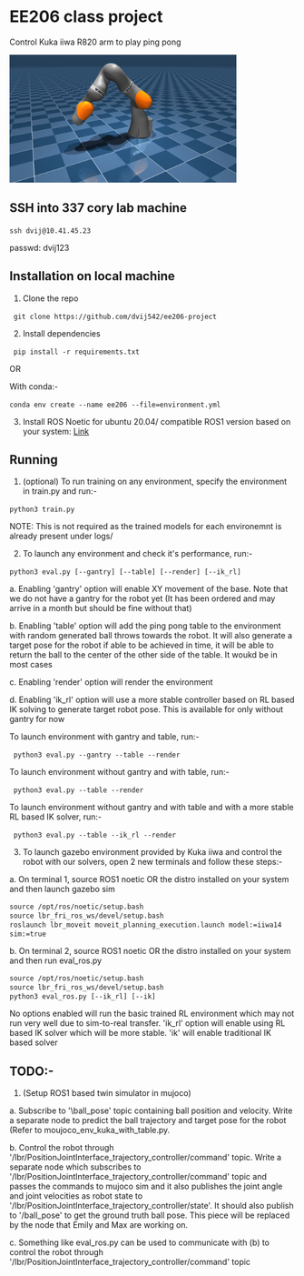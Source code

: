 # EE206 class project

Control Kuka iiwa R820 arm to play ping pong

<p float="left">
  <img src="iiwa_14.png" width="400">
</p>

## SSH into 337 cory lab machine

```ssh dvij@10.41.45.23```

passwd: dvij123

## Installation on local machine

1. Clone the repo

  ``` git clone https://github.com/dvij542/ee206-project```

2. Install dependencies

  ``` pip install -r requirements.txt```

  OR 
  
  With conda:-
  
  ```conda env create --name ee206 --file=environment.yml``` 

3. Install ROS Noetic for ubuntu 20.04/ compatible ROS1 version based on your system: [Link](https://wiki.ros.org/noetic/Installation/Ubuntu)

## Running

1. (optional) To run training on any environment, specify the environment in train.py and run:-

  ```python3 train.py```
  
  NOTE: This is not required as the trained models for each environemnt is already present under logs/

2. To launch any environment and check it's performance, run:-

  ```python3 eval.py [--gantry] [--table] [--render] [--ik_rl]```

  a. Enabling 'gantry' option will enable XY movement of the base. Note that we do not have a gantry for the robot yet (It has been ordered and may arrive in a month but should be fine without that)
  
  b. Enabling 'table' option will add the ping pong table to the environment with random generated ball throws towards the robot. It will also generate a target pose for the robot if able to be achieved in time, it will be able to return the ball to the center of the other side of the table. It woukd be in most cases
  
  c. Enabling 'render' option will render the environment
  
  d. Enabling 'ik_rl' option will use a more stable controller based on RL based IK solving to generate target robot pose. This is available for only without gantry for now
  
  To launch environment with gantry and table, run:-
  
  ``` python3 eval.py --gantry --table --render```
  
  To launch environment without gantry and with table, run:-
  
  ``` python3 eval.py --table --render```
  
  To launch environment without gantry and with table and with a more stable RL based IK solver, run:-
  
  ``` python3 eval.py --table --ik_rl --render```

3. To launch gazebo environment provided by Kuka iiwa and control the robot with our solvers, open 2 new terminals and follow these steps:-

  a. On terminal 1, source ROS1 noetic OR the distro installed on your system and then launch gazebo sim
  
  ``` 
  source /opt/ros/noetic/setup.bash
  source lbr_fri_ros_ws/devel/setup.bash
  roslaunch lbr_moveit moveit_planning_execution.launch model:=iiwa14 sim:=true 
  ```
  
  b. On terminal 2, source ROS1 noetic OR the distro installed on your system and then run eval_ros.py
  
  ``` 
  source /opt/ros/noetic/setup.bash
  source lbr_fri_ros_ws/devel/setup.bash
  python3 eval_ros.py [--ik_rl] [--ik] 
  ```
  
  No options enabled will run the basic trained RL environment which may not run very well due to sim-to-real transfer. 'ik_rl' option will enable using RL based IK solver which will be more stable. 'ik' will enable traditional IK based solver

## TODO:-

1. (Setup ROS1 based twin simulator in mujoco)

  a. Subscribe to '\ball_pose' topic containing ball position and velocity. Write a separate node to predict the ball trajectory and target pose for the robot (Refer to moujoco_env_kuka_with_table.py.
  
  b. Control the robot through '/lbr/PositionJointInterface_trajectory_controller/command' topic. Write a separate node which subscribes to '/lbr/PositionJointInterface_trajectory_controller/command' topic and passes the commands to mujoco sim and it also publishes the joint angle and joint velocities as robot state to '/lbr/PositionJointInterface_trajectory_controller/state'. It should also publish to '/ball_pose' to get the ground truth ball pose. This piece will be replaced by the node that Emily and Max are working on. 
  
  c. Something like eval_ros.py can be used to communicate with (b) to control the robot through '/lbr/PositionJointInterface_trajectory_controller/command' topic
